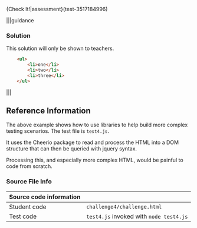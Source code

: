 
{Check It!|assessment}(test-3517184996)

|||guidance
### Solution
This solution will only be shown to teachers.

``` html
	<ul>
		<li>one</li>
		<li>two</li>
		<li>three</li>
	</ul>
```
|||

## Reference Information
The above example shows how to use libraries to help build more complex testing scenarios. The test file is `test4.js`. 

It uses the Cheerio package to read and process the HTML into a DOM structure that can then be queried with jquery syntax. 

Processing this, and especially more complex HTML, would be painful to code from scratch.


### Source File Info

| Source code information|  |
| :------ | :----------- |
| Student code | `challenge4/challenge.html` |
| Test code | `test4.js` invoked with `node test4.js` |

